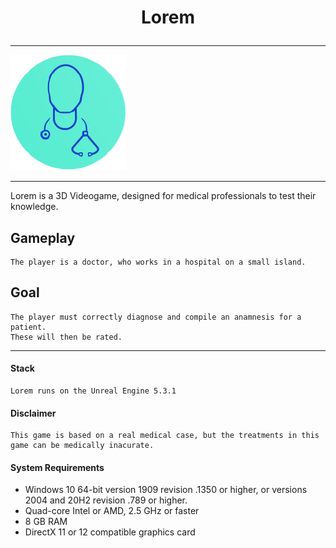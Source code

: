 # <p align="center">Lorem</p>

---

<img 
    style="display: block; 
           margin-left: auto;
           margin-right: auto;
           width: 39%;">
![](/Lorem.png)
</img>

---

Lorem is a 3D Videogame, designed for medical professionals to test their knowledge.

## Gameplay

    The player is a doctor, who works in a hospital on a small island.

## Goal

    The player must correctly diagnose and compile an anamnesis for a patient. 
    These will then be rated.

---

#### Stack

    Lorem runs on the Unreal Engine 5.3.1

#### Disclaimer

    This game is based on a real medical case, but the treatments in this game can be medically inacurate.

#### System Requirements

- Windows 10 64-bit version 1909 revision .1350 or higher, or versions 2004 and 20H2 revision .789 or higher.
- Quad-core Intel or AMD, 2.5 GHz or faster
- 8 GB RAM
- DirectX 11 or 12 compatible graphics card
